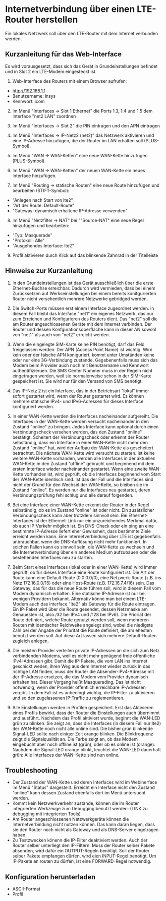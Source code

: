 # Internetverbindung über einen LTE-Router herstellen

Ein lokales Netzwerk soll über den LTE-Router mit dem Internet verbunden werden.

## Kurzanleitung für das Web-Interface

Es wird vorausgesetzt, dass sich das Gerät in Grundeinstellungen befindet und in Slot 2 ein LTE-Modem eingesteckt ist.

1. Web-Interface des Routers mit einem Browser aufrufen:
* http://192.168.1.1
* Benutzername: insys
* Kennwort: icom

2. Im Menü "Interfaces -> Slot 1 Ethernet" die Ports 1.3, 1.4 und 1.5 dem Interface "net2 LAN" zuordnen

3. Im Menü "Interfaces -> Slot 2" die PIN eintragen und den APN eintragen

4. Im Menü "Interfaces -> IP-Netz2 (net2)" das Netzwerk aktivieren und eine IP-Adresse hinzufügen, die der Router im LAN erhalten soll (PLUS-Symbol).

5. Im Menü "WAN -> WAN-Ketten" eine neue WAN-Kette hinzufügen (PLUS-Symbol).

6. Im Menü "WAN -> WAN-Ketten" der neuen WAN-Kette ein neues Interface hinzufügen.

7. Im Menü "Routing -> statische Routen" eine neue Route hinzufügen und bearbeiten (STIFT-Symbol):
* "Anlegen nach Start von lte2"
* "Art der Route: Default-Route"
* "Gateway: dynamisch erhaltene IP-Adresse verwenden"

8. Im Menü "Netzfilter -> NAT" bei ""Source-NAT" eine neue Regel hinzufügen und bearbeiten:
* "Typ: Masquerade"
* "Protokoll: Alle"
* "Ausgehendes Interface: lte2"

9. Profil aktivieren durch Klick auf das blinkende Zahnrad in der Titelleiste

## Hinweise zur Kurzanleitung

1. In den Grundeinstellungen ist das Gerät ausschließlich über die erste Ethernet-Buchse erreichbar. Dadurch wird vermieden, dass bei einem Zurücksetzen auf Werkseinstellungen bei einem bereits konifgurierten Router nicht versehentlich mehrere Netzwerke gebridged werden.

2. Die Switch-Ports müssen erst einem Interface zugeordnet werden. In diesem Fall bleibt das Interface "net1" ein eigenes Netzwerk, das nur zum Erreichen und Konfigurieren des Routers dient. Das "net2" soll die am Router angeschlossenen Geräte mit dem Internet verbinden. Der Router und dessen Konfgurationsoberfläche kann in dieser AN sowohl von "net1" als auch von "net2" erreicht werden.

3. Wenn die eingelegte SIM-Karte keine PIN benötigt, darf das Feld freigelassen werden. Der APN (Access Point Name) ist wichtig. Wird kein oder der falsche APN koniguriert, kommt unter Umständen keine oder nur eine 3G-Verbindung zustande. Gegebenenfalls muss sich das Modem beim Provider auch noch mit Benutzername und Kennwort authentifizieruen. Die SMS Center Nummer muss in der Regeln nicht eingetragen werden, weil sie normalerweise schon in der SIM-Karte gespeichert ist. Sie wird nur für den Versand von SMS benötigt.

4. Das IP-Netz 2 ist ein Interface, das in der Betriebsart "lokal" immer sofort gestartet wird, wenn der Router gestartet wird. Es können mehrere statische IPv4- und IPv6-Adressen für dieses Interface konfiguriert werden.

5. In einer WAN-Kette werden die Interfaces nacheinander aufgereiht. Die Interfaces in der WAN-Kette werden versucht nacheinander in den Zustand "online" zu bringen. Jedes Interface kann optional durch einen Verbindungscheck versehen werden, das den Zustand "online" bestätigt. Scheitert der Verbindungscheck oder erkennt der Router selbständig, dass ein Interface in einer WAN-Kette nicht mehr den Zustand "online" hat, wird der Aufbau der WAN-Kette als gescheitert betrachtet. Die nächste WAN-Kette wird versucht zu starten. Ist keine weitere WAN-Kette vorhanden, werden alle Interfaces in der aktuellen WAN-Kette in den Zustand "offline" gebracht und beginnend mit dem ersten Interface wieder nacheinander gestartet. Wenn eine zweite WAN-Kette vorhanden ist, wird geprüft, ob die Interfaces beginnend vom Start der WAN-Kette identisch sind. Ist das der Fall und die Interfaces sind nicht der Grund für den Wechsel der WAN-Kette, so bleiben sie im Zustand "online". Es werden nur die Interfaces neu gestartet, deren Verbindungsprüfung fehl schlug und alle darauf folgenden.

6. Bei eine Interface einer WAN-Kette erkennt der Router in der Regel selbständig, ob es im Zustand "online" ist oder nicht. Ein zusätzlicher Verbindungscheck kann aber trotzdem sinnvoll sein. Bei Ethernet-Interfaces ist der Ethernet-Link nur ein unzureichendes Merkmal dafür, ob auch IP-Verkehr möglich ist. Ein DNS-Check oder ein ping an eine bestimmte IP-Adresse liefert eher Gewissheit, dass bestimmte Ziele erreicht werden kann. Eine Internetverbindung über LTE ist gegebenfalls unbrauchbar, wenn die DNS-Auflösung nicht mehr funktioniert. In solchen Fällen kann es sinnvoll sein, die WAN-Kette zu wechseln und die Internetverbindung über ein anderes Medium aufzubauen oder die bestehenden Interfaces neu zu starten.

7. Beim Start eines Interfaces (lokal oder in einer WAN-Kette) wird immer geprüft, ob für dieses Interface eine Route konfiguriert ist. Die Art der Route kann eine Default-Route (0.0.0.0/0), eine Netzwerk-Route (z.B. ins Netz 172.16.0.0/16) oder eine Host-Route (z.B. 172.16.7.4/16) sein. Das Gateway, das für das die neue Route führen soll, wird in diesem Fall vom Modem dynamisch erhalten. Eine statische IP-Adresse ist nur bei wenigen Providern bekannt. Alternativ könne man bei einem LTE-Modem auch das Interface "lte2" als Gateway für die Route eintragen. Ein IP-Paket wird über die Route gesendet, dessen Netzmaske am Genauesten ist, also /32 bei IPv4 und /128 bei IPv6). Die Prioriät der Route definiert, welche Route genutzt werden soll, wenn mehreren Routen mit identischer Reichweite angelegt sind, wobei die niedigste Zahl bei der Angabe der Priorität die Route definiert, die am ehesten benutzt werden soll. Auf diese Art lassen sich mehrere Default-Routen zugleich anlegen.

8. Die meisten Provider verteilen private IP-Adressen an die sich zum Netz verbindenden Modems, weil es nicht mehr genügend freie öffentliche IPv4-Adressen gibt. Damit die IP-Pakete, die vom LAN ins Internet geschickt weden, ihren Weg aus dem Internet wieder zurück in das richtige LAN finden, muss der Router die Absender-IPv4-Adresse mit der IP-Adresse ersetzen, die das Modem vom Provider dynamisch erhalten hat. Dieser Vorgang heißt Masquerading. Das ist nicht notwendig, wenn der Provider öffentlich erreichbare IP-Adressen vergibt. In dem Fall ist es unbedingt wichtig, die IP-Filter zu aktivieren und so den zugelassenen IP-Traffic zu reglementieren.

9. Alle Einstellungen werden in Profilen gespeichert. Erst das Aktivieren eines Profils bewirkt, dass der Router die Einstellungen auch übernimmt und ausführt.
    Nachdem das Profil aktiviert wurde, beginnt die WAN-LED grün zu blinken. Sie zeigt an, dass die Interfaces (in diesem Fall nur lte2) der WAN-Kette noch nicht alle online sind.
    Die bisher grün blinkende Signal-LED sollte nach einiger Zeit orange blinken. Die Blinkfrequenz zeigt die Signalqualität an. Die Farbe zeigt an, ob das Modem eingebucht aber noch offline ist (grün), oder ob es online ist (orange).
    Nachdem die Signal-LED orange blinkt, leuchtet die WAN-LED dauerhaft grün: Alle Interfaces der WAN-Kette sind nun online.

## Troubleshooting

* Der Zustand der WAN-Kette und deren Interfaces wird im Webinerface im Menü "Status" dargestellt. Erreicht ein Interface nicht den Zustand "online" kann dessen Zustand ebenfalls dort im Menü untersucht werden.
* Kommt kein Netzwerkverkehr zustande, können die im Router integrierten Werkzeuge zum Debugging benutzt werden: (LINK zu debugging mit integrierten Tools)
* Am Router angeschlossenen Netzwerkgeräte können die Internetverbindung nicht nutzen können. Das kann daran liegen, dass sie den Router noch nicht als Gateway und als DNS-Server eingetragen haben.
* Zu Testzwecken könenn die IP-Filter deaktiviert werden. Auch der Router selber unterliegt den IP-Filtern. Muss der Router selber Pakete absenden, wird dafür ein OUTPUT-Regeln benötigt. Soll der Router selber Pakete empfangen dürfen, wird eien INPUT-Regel benötigt. Um IP-Pakete an routen zu dürfen, ist eine FORWARD-Regel notwendig.

## Konfiguration herunterladen

* ASCII-Format
* Profil
